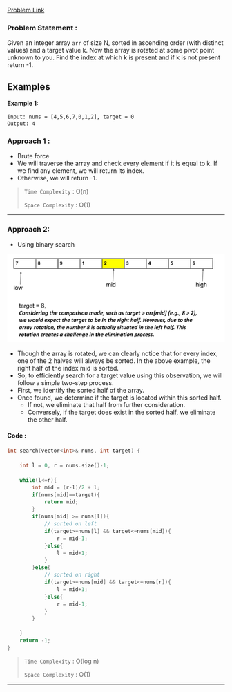 [Problem Link](https://leetcode.com/problems/single-element-in-a-sorted-array/description/)
### Problem Statement : 

Given an integer array `arr` of size N, sorted in ascending order (with distinct values) and a target value k. Now the array is rotated at some pivot point unknown to you. Find the index at which k is present and if k is not present return -1.
## Examples

**Example 1:**

```
Input: nums = [4,5,6,7,0,1,2], target = 0
Output: 4
```

### Approach 1 :

- Brute force
- We will traverse the array and check every element if it is equal to k. If we find any element, we will return its index.
- Otherwise, we will return -1.


> `Time Complexity` : O(n)
> 
> `Space Complexity` : O(1)

---

### Approach 2:

- Using binary search

 ![img](../Images/rotatedarray.png)
- Though the array is rotated, we can clearly notice that for every index, one of the 2 halves will always be sorted. In the above example, the right half of the index mid is sorted.
- So, to efficiently search for a target value using this observation, we will follow a simple two-step process. 
- First, we identify the sorted half of the array. 
- Once found, we determine if the target is located within this sorted half. 
    - If not, we eliminate that half from further consideration. 
    - Conversely, if the target does exist in the sorted half, we eliminate the other half.

#### Code :

```cpp
int search(vector<int>& nums, int target) {
	
	int l = 0, r = nums.size()-1;

	while(l<=r){
		int mid = (r-l)/2 + l;
		if(nums[mid]==target){
			return mid;
		}
		if(nums[mid] >= nums[l]){
			// sorted on left
			if(target>=nums[l] && target<=nums[mid]){
				r = mid-1;
			}else{
				l = mid+1;
			}
		}else{
			// sorted on right
			if(target>=nums[mid] && target<=nums[r]){
				l = mid+1;
			}else{
				r = mid-1;
			}
		}

	}
	return -1;
}
```

> `Time Complexity` : O(log n)
> 	
> `Space Complexity` : O(1)

---
